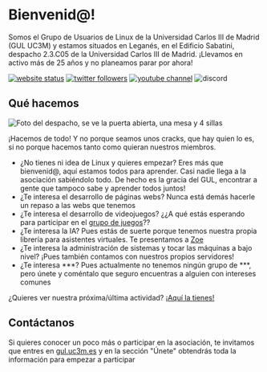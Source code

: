 # Bienvenid@!

Somos el Grupo de Usuarios de Linux de la Universidad Carlos III de Madrid (GUL UC3M) y estamos situados en Leganés, en el Edificio Sabatini, despacho 2.3.C05 de la Universidad Carlos III de Madrid.
¡Llevamos en activo más de 25 años y no planeamos parar por ahora!

[![website status](https://img.shields.io/website?down_color=red-light&down_message=down&up_color=green-light&up_message=up&url=https%3A%2F%2Fgul.uc3m.es)](https://gul.uc3m.es/)
[![twitter followers](https://img.shields.io/twitter/follow/guluc3m?style=social)](https://twitter.com/guluc3m)
[![youtube channel](https://img.shields.io/youtube/channel/views/UCXMM-q_i6R6shRwfU99pK5w?style=social)](https://www.youtube.com/channel/UCXMM-q_i6R6shRwfU99pK5w)
![discord](https://img.shields.io/discord/750300808536653876?label=discord)

## Qué hacemos

![Foto del despacho, se ve la puerta abierta, una mesa y 4 sillas](https://cloud.gul.es/s/NK4ReonGq4iXBwF/preview)

¡Hacemos de todo! Y no porque seamos unos cracks, que hay quien lo es, si no porque hacemos tanto como quieran nuestros miembros.
- ¿No tienes ni idea de Linux y quieres empezar? Eres más que bienvenid@, aquí estamos todos para aprender. Casi nadie llega a la asociación sabiéndolo todo. De hecho es la gracia del GUL, encontrar a gente que tampoco sabe y aprender todos juntos!
- ¿Te interesa el desarrollo de páginas webs? Nunca está demás hacerle un repaso a las webs que tenemos
- ¿Te interesa el desarrollo de videojuegos? ¿¿A qué estás esperando para participar en el [grupo de juegos](https://github.com/orgs/guluc3m/teams/juegos)??
- ¿Te interesa la IA? Pues estás de suerte porque tenemos nuestra propia librería para asistentes virtuales. Te presentamos a [Zoe](https://gul.uc3m.es/zoe)
- ¿Te interesa la administración de sistemas y tocar las máquinas a bajo nivel? ¡Pues también contamos con nuestros propios servidores!
- ¿Te interesa ***? Pues actualmente no tenemos ningún grupo de ***, pero únete y coméntalo que seguro encuentras a alguien con intereses comunes

¿Quieres ver nuestra próxima/última actividad? [¡Aquí la tienes!](https://gul.uc3m.es/eventos)

## Contáctanos

Si quieres conocer un poco más o participar en la asociación, te invitamos que entres en [gul.uc3m.es](https://gul.uc3m.es) y en la sección "Únete" obtendrás toda la información para empezar a participar
